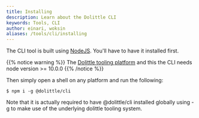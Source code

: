 ```yaml
---
title: Installing
description: Learn about the Dolittle CLI
keywords: Tools, CLI
author: einari, woksin
aliases: /tools/cli/installing
---
```


The CLI tool is built using [NodeJS](https://nodejs.org/en/). You'll have to have it installed first.

{{% notice warning %}}
The [Dolittle tooling platform](https://github.com/dolittle-tools/common) and this the CLI needs node version >= 10.0.0 
{{% /notice %}}

Then simply open a shell on any platform and run the following:

```shell
$ npm i -g @dolittle/cli
```

Note that it is actually required to have @dolittle/cli installed globally using -g to make use of the underlying dolittle tooling system.

